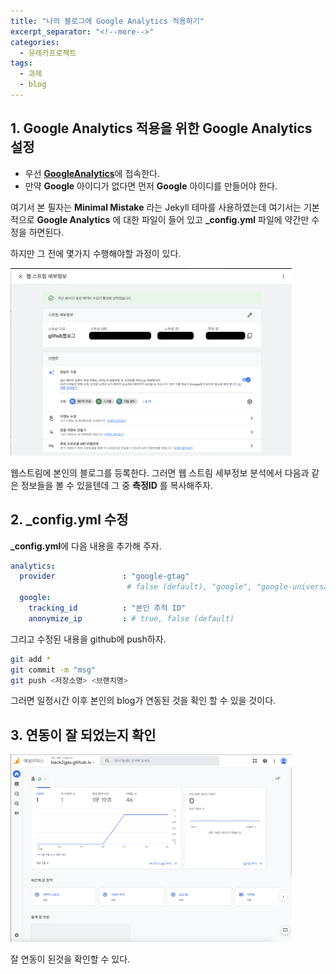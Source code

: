```yaml
---
title: "나의 블로그에 Google Analytics 적용하기"
excerpt_separator: "<!--more-->"
categories:
  - 유레카프로젝트
tags:
  - 과제
  - blog
---
```


## __1. Google Analytics 적용을 위한 Google Analytics 설정__
[GoogleAnalyticsLink]: https://analytics.google.com/analytics/web/provision/#/provision

<!--more-->

 * 우선 [__GoogleAnalytics__][GoogleAnalyticsLink]에 접속한다.
 * 만약 __Google__ 아이디가 없다면 먼저 __Google__ 아이디를 만들어야 한다.

 여기서 본 필자는 __Minimal Mistake__ 라는 Jekyll 테마를 사용하였는데 여기서는 기본적으로 __Google Analytics__ 에 대한 파일이 들어 있고 **_config.yml** 파일에 약간만 수정을 하면된다.

 하지만 그 전에 몇가지 수행해야할 과정이 있다.

<img src="https://github.com/back2gas/back2gas.github.io/blob/master/assets/images/GASC1.png?raw=true" width="450px" height="300px" title="px(픽셀) 크기 설정" alt="Screenshot1"><br/>

웹스트림에 본인의 블로그를 등록한다.
그러면 웹 스트림 세부정보 분석에서 다음과 같은 정보들을 볼 수 있을텐데 그 중 __측정ID__ 를 복사해주자.

## **2. _config.yml 수정**
**_config.yml**에 다음 내용을 추가해 주자.
``` yaml
analytics:
  provider               : "google-gtag" 
                          # false (default), "google", "google-universal", "google-gtag", "custom"
  google:
    tracking_id          : "본인 추적 ID"
    anonymize_ip         : # true, false (default)
```

그리고 수정된 내용을 github에 push하자.

```bash
git add *
git commit -m "msg"
git push <저장소명> <브랜치명>
```

그러면 일정시간 이후 본인의 blog가 연동된 것을 확인 할 수 있을 것이다.

## __3. 연동이 잘 되었는지 확인__

<img src="https://github.com/back2gas/back2gas.github.io/blob/master/assets/images/GASC2.png?raw=true" width="450px" height="300px" title="px(픽셀) 크기 설정" alt="Screenshot1"><br/>

잘 연동이 된것을 확인할 수 있다.
